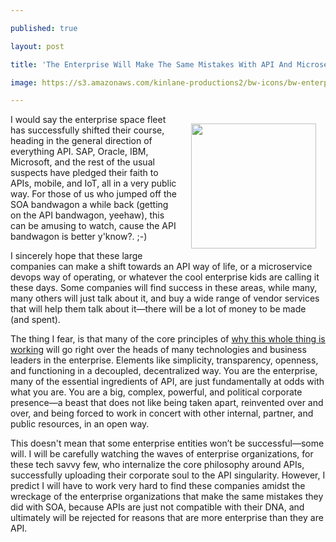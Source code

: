 ---
published: true
layout: post
title: 'The Enterprise Will Make The Same Mistakes With API And Microservices That They Did With SOA, Because Essential API Concepts Go Right Over Their Head'
image: https://s3.amazonaws.com/kinlane-productions2/bw-icons/bw-enterprise.png
---

<p><img style="padding: 15px;" src="https://s3.amazonaws.com/kinlane-productions2/bw-icons/bw-enterprise.png" alt="" width="200" align="right" />
<p>I would say the enterprise space fleet has successfully shifted their course, heading in the general direction of everything API. SAP, Oracle, IBM, Microsoft, and the rest of the usual suspects have pledged their faith to APIs, mobile, and IoT, all in a very public way. For those of us who jumped off the SOA bandwagon a while back (getting on the API bandwagon, yeehaw), this can be amusing to watch, cause the API bandwagon is better y'know?. ;-)
<p>I sincerely hope that these large companies can make a shift towards an API way of life, or a microservice devops way of operating, or whatever the cool enterprise kids are calling it these days. Some companies will find success in these areas, while many, many others will just talk about it, and buy a wide range of vendor services that will help them talk about it&mdash;there will be a lot of money to be made (and spent).
<p>The thing I fear, is that many of the core principles of <a href="http://apievangelist.com/2014/05/06/remembering-why-this-whole-api-thing-is-working--apidays-berlin/">why this whole thing is working</a> will go right over the heads of many technologies and business leaders in the enterprise. Elements like simplicity, transparency, openness, and functioning in a decoupled, decentralized way. You are the enterprise, many of the essential ingredients of API, are just fundamentally at odds with what you are. You are a big, complex, powerful, and political corporate presence&mdash;a beast that does not like being taken apart, reinvented over and over, and being forced to work in concert with other internal, partner, and public resources, in an open way.
<p>This doesn't mean that some enterprise entities won&rsquo;t be successful&mdash;some will. I will be carefully watching the waves of enterprise organizations, for these tech savvy few, who internalize the core philosophy around APIs, successfully uploading their corporate soul to the API singularity. However, I predict I will have to work very hard to find these companies amidst the wreckage of the enterprise organizations that make the same mistakes they did with SOA, because APIs are just not compatible with their DNA, and ultimately will be rejected for reasons that are more enterprise than they are API.

